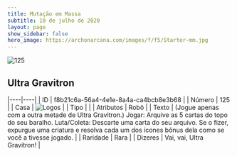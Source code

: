 ```yaml
---
title: Mutação em Massa
subtitle: 10 de julho de 2020
layout: page
show_sidebar: false
hero_image: https://archonarcana.com/images/f/f5/Starter-mm.jpg
---
```


![125](https://cdn.keyforgegame.com/media/card_front/pt/479_125_4QHXWXFGJ5MQ_pt.png)

## Ultra Gravitron

|----|----|
| ID | f8b21c6a-56a4-4e1e-8a4a-ca4bcb8e3b68 |
| Número | 125 |
| Casa | ![Logos](https://archonarcana.com/images/thumb/c/ce/Logos.png/22px-Logos.png "Logos") |
| Tipo |  |
| Atributos | Robô |
| Texto | (Jogue apenas com a outra metade de Ultra Gravitron.)  Jogar: Arquive as 5 cartas do topo do seu baralho.  Luta/Coleta: Descarte uma carta do seu arquivo.   Se o fizer, expurgue uma criatura e resolva cada um dos ícones bônus dela como se você a tivesse jogado. |
| Raridade | Rara |
| Dizeres | Vai, vai, Ultra Gravitron! |
